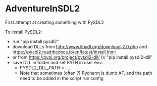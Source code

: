 # AdventureInSDL2
First attempt at creating something with PySDL2

To install PySDL2:
* run "pip install pysdl2"
* download DLLs from http://www.libsdl.org/download-2.0.php and https://pysdl2.readthedocs.io/en/latest/install.html
* or from https://pypi.org/project/pysdl2-dll/  ))/ "pip install pysdl2-dll"
* save DLL in folder and set PATH in user env:
    * PYSDL2_DLL_PATH = .....
    * Note that sometimes (often ?) Pycharm is dumb AF, and the path need to be added in the script run config
